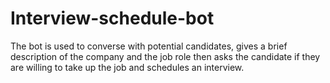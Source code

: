 # Interview-schedule-bot
The bot is used to converse with potential candidates, gives a brief description of the company and the job role then asks the candidate if they are willing to take up the job and  schedules an interview.

